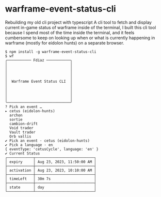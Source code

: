 # warframe-event-status-cli
Rebuilding my old cli project with typescript
A cli tool to fetch and display current in-game status of warframe inside of the terminal, I built this cli tool because I spend most of the time inside the terminal, and it feels cumbersome to keep on looking up when or what is currently happening in warframe (mostly for eidolon hunts) on a separate browser.


```
$ npm install -g warframe-event-status-cli
$ wf
╭─────────── Fdiaz ───────────╮
│                             │
│                             │
│                             │
│                             │
│  Warframe Event Status CLI  │
│                             │
│                             │
│                             │
│                             │
╰─────────────────────────────╯
? Pick an event … 
▸ cetus (eidolon-hunts)
  archon
  sortie
  cambion-drift
  Void trader
  Vault trader
  Orb vallis
✔ Pick an event · cetus (eidolon-hunts)
✔ Pick a language · en
{ eventType: 'cetusCycle', language: 'en' }
✔ Current Status
┌────────────┬───────────────────────────┐
│ expiry     │ Aug 23, 2023, 11:50:00 AM │
├────────────┼───────────────────────────┤
│ activation │ Aug 23, 2023, 10:10:00 AM │
├────────────┼───────────────────────────┤
│ timeLeft   │ 30m 7s                    │
├────────────┼───────────────────────────┤
│ state      │ day                       │
└────────────┴───────────────────────────┘
```
